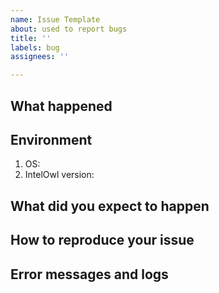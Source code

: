 ```yaml
---
name: Issue Template
about: used to report bugs
title: ''
labels: bug
assignees: ''

---
```


## What happened

## Environment
1. OS:
2. IntelOwl version:

##  What did you expect to happen

## How to reproduce your issue

## Error messages and logs
